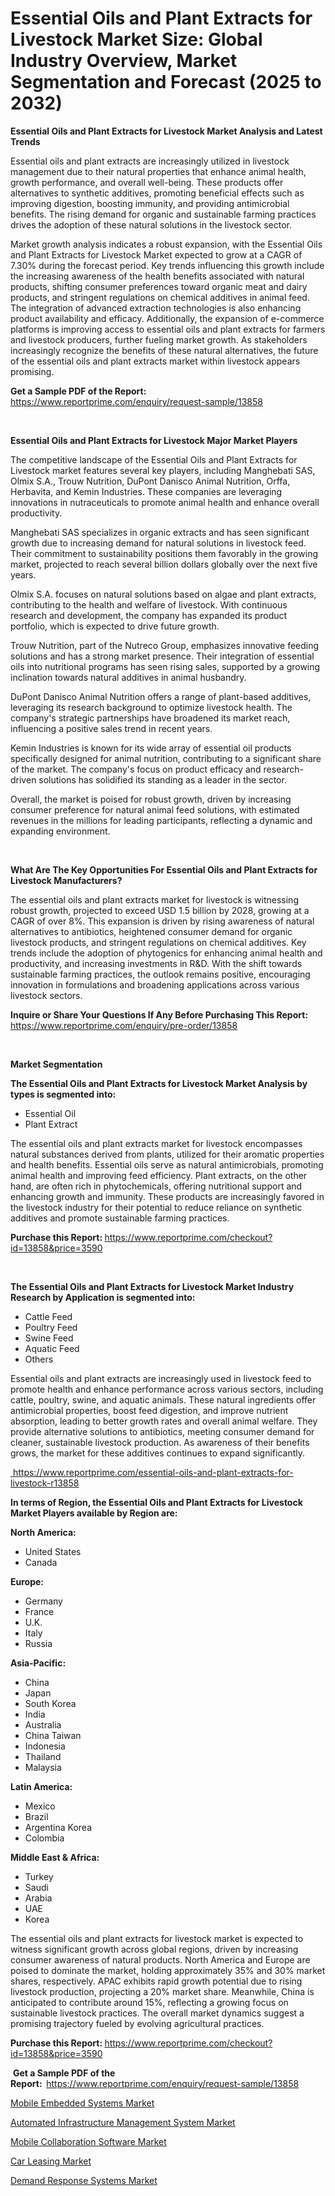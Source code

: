 <p><h1>Essential Oils and Plant Extracts for Livestock Market Size: Global Industry Overview, Market Segmentation and Forecast (2025 to 2032)</h1></p><p><strong>Essential Oils and Plant Extracts for Livestock Market Analysis and Latest Trends</strong></p>
<p><p>Essential oils and plant extracts are increasingly utilized in livestock management due to their natural properties that enhance animal health, growth performance, and overall well-being. These products offer alternatives to synthetic additives, promoting beneficial effects such as improving digestion, boosting immunity, and providing antimicrobial benefits. The rising demand for organic and sustainable farming practices drives the adoption of these natural solutions in the livestock sector.</p><p>Market growth analysis indicates a robust expansion, with the Essential Oils and Plant Extracts for Livestock Market expected to grow at a CAGR of 7.30% during the forecast period. Key trends influencing this growth include the increasing awareness of the health benefits associated with natural products, shifting consumer preferences toward organic meat and dairy products, and stringent regulations on chemical additives in animal feed. The integration of advanced extraction technologies is also enhancing product availability and efficacy. Additionally, the expansion of e-commerce platforms is improving access to essential oils and plant extracts for farmers and livestock producers, further fueling market growth. As stakeholders increasingly recognize the benefits of these natural alternatives, the future of the essential oils and plant extracts market within livestock appears promising.</p></p>
<p><strong>Get a Sample PDF of the Report:&nbsp;</strong> <a href="https://www.reportprime.com/enquiry/request-sample/13858?utm_campaign=1113&utm_medium=2&utm_source=Github&utm_content=ia&utm_term=20032025&utm_id=essential-oils-and-plant-extracts-for-livestock">https://www.reportprime.com/enquiry/request-sample/13858</a></p>
<p>&nbsp;</p>
<p><strong>Essential Oils and Plant Extracts for Livestock Major Market Players</strong></p>
<p><p>The competitive landscape of the Essential Oils and Plant Extracts for Livestock market features several key players, including Manghebati SAS, Olmix S.A., Trouw Nutrition, DuPont Danisco Animal Nutrition, Orffa, Herbavita, and Kemin Industries. These companies are leveraging innovations in nutraceuticals to promote animal health and enhance overall productivity.</p><p>Manghebati SAS specializes in organic extracts and has seen significant growth due to increasing demand for natural solutions in livestock feed. Their commitment to sustainability positions them favorably in the growing market, projected to reach several billion dollars globally over the next five years.</p><p>Olmix S.A. focuses on natural solutions based on algae and plant extracts, contributing to the health and welfare of livestock. With continuous research and development, the company has expanded its product portfolio, which is expected to drive future growth.</p><p>Trouw Nutrition, part of the Nutreco Group, emphasizes innovative feeding solutions and has a strong market presence. Their integration of essential oils into nutritional programs has seen rising sales, supported by a growing inclination towards natural additives in animal husbandry.</p><p>DuPont Danisco Animal Nutrition offers a range of plant-based additives, leveraging its research background to optimize livestock health. The company's strategic partnerships have broadened its market reach, influencing a positive sales trend in recent years.</p><p>Kemin Industries is known for its wide array of essential oil products specifically designed for animal nutrition, contributing to a significant share of the market. The company's focus on product efficacy and research-driven solutions has solidified its standing as a leader in the sector.</p><p>Overall, the market is poised for robust growth, driven by increasing consumer preference for natural animal feed solutions, with estimated revenues in the millions for leading participants, reflecting a dynamic and expanding environment.</p></p>
<p>&nbsp;</p>
<p><strong>What Are The Key Opportunities For Essential Oils and Plant Extracts for Livestock Manufacturers?</strong></p>
<p><p>The essential oils and plant extracts market for livestock is witnessing robust growth, projected to exceed USD 1.5 billion by 2028, growing at a CAGR of over 8%. This expansion is driven by rising awareness of natural alternatives to antibiotics, heightened consumer demand for organic livestock products, and stringent regulations on chemical additives. Key trends include the adoption of phytogenics for enhancing animal health and productivity, and increasing investments in R&D. With the shift towards sustainable farming practices, the outlook remains positive, encouraging innovation in formulations and broadening applications across various livestock sectors.</p></p>
<p><strong>Inquire or Share Your Questions If Any Before Purchasing This Report:</strong> <a href="https://www.reportprime.com/enquiry/pre-order/13858?utm_campaign=1113&utm_medium=2&utm_source=Github&utm_content=ia&utm_term=20032025&utm_id=essential-oils-and-plant-extracts-for-livestock">https://www.reportprime.com/enquiry/pre-order/13858</a></p>
<p>&nbsp;</p>
<p><strong>Market Segmentation</strong></p>
<p><strong>The Essential Oils and Plant Extracts for Livestock Market Analysis by types is segmented into:</strong></p>
<p><ul><li>Essential Oil</li><li>Plant Extract</li></ul></p>
<p><p>The essential oils and plant extracts market for livestock encompasses natural substances derived from plants, utilized for their aromatic properties and health benefits. Essential oils serve as natural antimicrobials, promoting animal health and improving feed efficiency. Plant extracts, on the other hand, are often rich in phytochemicals, offering nutritional support and enhancing growth and immunity. These products are increasingly favored in the livestock industry for their potential to reduce reliance on synthetic additives and promote sustainable farming practices.</p></p>
<p><strong>Purchase this Report:&nbsp;</strong><a href="https://www.reportprime.com/checkout?id=13858&price=3590&utm_campaign=1113&utm_medium=2&utm_source=Github&utm_content=ia&utm_term=20032025&utm_id=essential-oils-and-plant-extracts-for-livestock">https://www.reportprime.com/checkout?id=13858&price=3590</a></p>
<p>&nbsp;</p>
<p><strong>The Essential Oils and Plant Extracts for Livestock Market Industry Research by Application is segmented into:</strong></p>
<p><ul><li>Cattle Feed</li><li>Poultry Feed</li><li>Swine Feed</li><li>Aquatic Feed</li><li>Others</li></ul></p>
<p><p>Essential oils and plant extracts are increasingly used in livestock feed to promote health and enhance performance across various sectors, including cattle, poultry, swine, and aquatic animals. These natural ingredients offer antimicrobial properties, boost feed digestion, and improve nutrient absorption, leading to better growth rates and overall animal welfare. They provide alternative solutions to antibiotics, meeting consumer demand for cleaner, sustainable livestock production. As awareness of their benefits grows, the market for these additives continues to expand significantly.</p></p>
<p><a href="https://www.reportprime.com/essential-oils-and-plant-extracts-for-livestock-r13858?utm_campaign=1113&utm_medium=2&utm_source=Github&utm_content=ia&utm_term=20032025&utm_id=essential-oils-and-plant-extracts-for-livestock">&nbsp;https://www.reportprime.com/essential-oils-and-plant-extracts-for-livestock-r13858</a></p>
<p><strong>In terms of Region, the Essential Oils and Plant Extracts for Livestock Market Players available by Region are:</strong></p>
<p>
    <p> <strong> North America: </strong>
        <ul>
            <li>United States</li>
            <li>Canada</li>
        </ul>
        </p> 
    <p> <strong> Europe: </strong>
        <ul>
            <li>Germany</li>
            <li>France</li>
            <li>U.K.</li>
            <li>Italy</li>
            <li>Russia</li>
        </ul>
        </p> 
    <p> <strong> Asia-Pacific: </strong>
        <ul>
            <li>China</li>
            <li>Japan</li>
            <li>South Korea</li>
            <li>India</li>
            <li>Australia</li>
            <li>China Taiwan</li>
            <li>Indonesia</li>
            <li>Thailand</li>
            <li>Malaysia</li>
        </ul>
        </p> 
    <p> <strong> Latin America: </strong>
        <ul>
            <li>Mexico</li>
            <li>Brazil</li>
            <li>Argentina Korea</li>
            <li>Colombia</li>
        </ul>
        </p> 
    <p> <strong> Middle East & Africa: </strong>
        <ul>
            <li>Turkey</li>
            <li>Saudi</li>
            <li>Arabia</li>
            <li>UAE</li>
            <li>Korea</li>
        </ul>
    </p>
    </p>
<p><p>The essential oils and plant extracts for livestock market is expected to witness significant growth across global regions, driven by increasing consumer awareness of natural products. North America and Europe are poised to dominate the market, holding approximately 35% and 30% market shares, respectively. APAC exhibits rapid growth potential due to rising livestock production, projecting a 20% market share. Meanwhile, China is anticipated to contribute around 15%, reflecting a growing focus on sustainable livestock practices. The overall market dynamics suggest a promising trajectory fueled by evolving agricultural practices.</p></p>
<p><strong>Purchase this Report: </strong><a href="https://www.reportprime.com/checkout?id=13858&price=3590&utm_campaign=1113&utm_medium=2&utm_source=Github&utm_content=ia&utm_term=20032025&utm_id=essential-oils-and-plant-extracts-for-livestock">https://www.reportprime.com/checkout?id=13858&price=3590</a></p>
<p>&nbsp;<strong>Get a Sample PDF of the Report:&nbsp;&nbsp;</strong><a href="https://www.reportprime.com/enquiry/request-sample/13858?utm_campaign=1113&utm_medium=2&utm_source=Github&utm_content=ia&utm_term=20032025&utm_id=essential-oils-and-plant-extracts-for-livestock">https://www.reportprime.com/enquiry/request-sample/13858</a></p>
<p><strong></strong></p>
<p><p><a href="https://github.com/gorbaicodaro/Market-Research-Report-List-1/blob/main/mobile-embedded-systems-market.md?utm_campaign=1113&utm_medium=2&utm_source=Github&utm_content=ia&utm_term=20032025&utm_id=essential-oils-and-plant-extracts-for-livestock">Mobile Embedded Systems Market</a></p><p><a href="https://github.com/tamerlgwilt/Market-Research-Report-List-1/blob/main/automated-infrastructure-management-system-market.md?utm_campaign=1113&utm_medium=2&utm_source=Github&utm_content=ia&utm_term=20032025&utm_id=essential-oils-and-plant-extracts-for-livestock">Automated Infrastructure Management System Market</a></p><p><a href="https://github.com/seemagarbeha/Market-Research-Report-List-1/blob/main/mobile-collaboration-software-market.md?utm_campaign=1113&utm_medium=2&utm_source=Github&utm_content=ia&utm_term=20032025&utm_id=essential-oils-and-plant-extracts-for-livestock">Mobile Collaboration Software Market</a></p><p><a href="https://github.com/edderkoliso1/Market-Research-Report-List-1/blob/main/car-leasing-market.md?utm_campaign=1113&utm_medium=2&utm_source=Github&utm_content=ia&utm_term=20032025&utm_id=essential-oils-and-plant-extracts-for-livestock">Car Leasing Market</a></p><p><a href="https://github.com/sarialahipff/Market-Research-Report-List-1/blob/main/demand-response-systems-market.md?utm_campaign=1113&utm_medium=2&utm_source=Github&utm_content=ia&utm_term=20032025&utm_id=essential-oils-and-plant-extracts-for-livestock">Demand Response Systems Market</a></p></p>